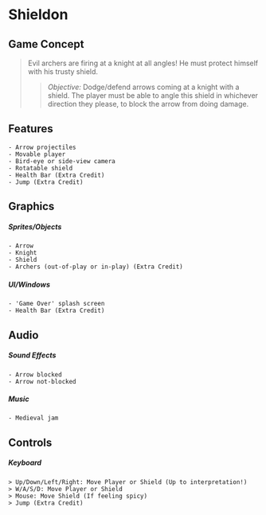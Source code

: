 # Shieldon

## Game Concept
> Evil archers are firing at a knight at all angles! He must protect himself with his trusty shield.
>
>> *Objective:* Dodge/defend arrows coming at a knight with a shield. The player must be able to angle this shield in whichever direction they please, to block the arrow from doing damage.


## Features
    - Arrow projectiles
    - Movable player
    - Bird-eye or side-view camera
    - Rotatable shield
    - Health Bar (Extra Credit)
    - Jump (Extra Credit)


## Graphics

##### Sprites/Objects
    - Arrow
    - Knight
    - Shield
    - Archers (out-of-play or in-play) (Extra Credit)

##### UI/Windows
    - 'Game Over' splash screen
    - Health Bar (Extra Credit)


## Audio

##### Sound Effects
    - Arrow blocked
    - Arrow not-blocked

##### Music
    - Medieval jam


## Controls

##### Keyboard
    > Up/Down/Left/Right: Move Player or Shield (Up to interpretation!)
    > W/A/S/D: Move Player or Shield
    > Mouse: Move Shield (If feeling spicy)
    > Jump (Extra Credit)
